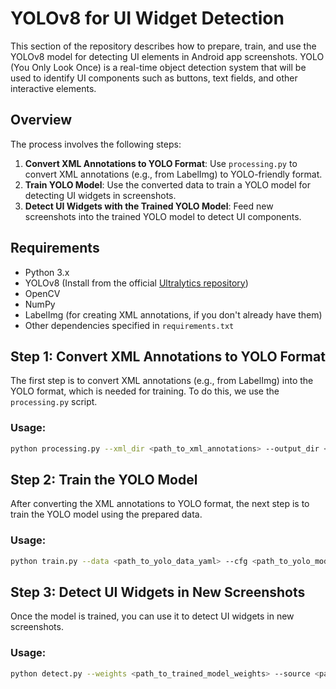 # YOLOv8 for UI Widget Detection

This section of the repository describes how to prepare, train, and use the YOLOv8 model for detecting UI elements in Android app screenshots. YOLO (You Only Look Once) is a real-time object detection system that will be used to identify UI components such as buttons, text fields, and other interactive elements.

## Overview

The process involves the following steps:
1. **Convert XML Annotations to YOLO Format**: Use `processing.py` to convert XML annotations (e.g., from LabelImg) to YOLO-friendly format.
2. **Train YOLO Model**: Use the converted data to train a YOLO model for detecting UI widgets in screenshots.
3. **Detect UI Widgets with the Trained YOLO Model**: Feed new screenshots into the trained YOLO model to detect UI components.

## Requirements

- Python 3.x
- YOLOv8 (Install from the official [Ultralytics repository](https://github.com/ultralytics/ultralytics))
- OpenCV
- NumPy
- LabelImg (for creating XML annotations, if you don't already have them)
- Other dependencies specified in `requirements.txt`

## Step 1: Convert XML Annotations to YOLO Format

The first step is to convert XML annotations (e.g., from LabelImg) into the YOLO format, which is needed for training. To do this, we use the `processing.py` script.

### Usage:

```bash
python processing.py --xml_dir <path_to_xml_annotations> --output_dir <path_to_yolo_format_output>
```
## Step 2: Train the YOLO Model
After converting the XML annotations to YOLO format, the next step is to train the YOLO model using the prepared data.

### Usage:

```bash
python train.py --data <path_to_yolo_data_yaml> --cfg <path_to_yolo_model_cfg> --weights yolov8.pt --batch-size 16 --epochs 50
```
## Step 3: Detect UI Widgets in New Screenshots
Once the model is trained, you can use it to detect UI widgets in new screenshots.

### Usage:

```bash
python detect.py --weights <path_to_trained_model_weights> --source <path_to_screenshot_directory> --output <path_to_output_directory>
```
